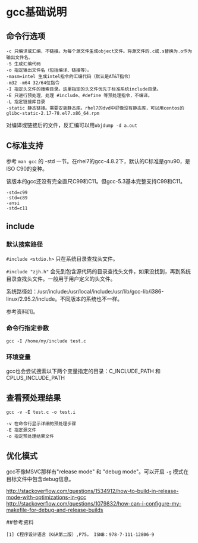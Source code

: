 # gcc基础说明

## 命令行选项

	-c 只编译或汇编，不链接。为每个源文件生成object文件。将源文件的.c或.s替换为.o作为输出文件名。
	-S 生成汇编代码
	-o 指定输出文件名（包括编译、链接等）。
	-masm=intel 生成intel指令的汇编代码（默认是AT&T指令）
	-m32 -m64 32/64位指令
	-I 指定头文件的搜索目录。这里指定的头文件优先于标准系统include目录。
	-E 只进行预处理，处理 #include、#define 等预处理指令，不编译。
	-L 指定链接库目录
	-static 静态链接。需要安装静态库。rhel7的dvd中好像没有静态库，可以用centos的glibc-static-2.17-78.el7.x86_64.rpm

对编译或链接后的文件，反汇编可以用`objdump -d a.out`

## C标准支持

参考 `man gcc` 的 -std 一节。在rhel7的gcc-4.8.2下，默认的C标准是gnu90，是ISO C90的变种。

该版本的gcc还没有完全直尺C99和C11。但gcc-5.3基本完整支持C99和C11。

	-std=c99
	-std=c89
	-ansi
	-std=c11

## include

### 默认搜索路径

`#include <stdio.h>` 只在系统目录查找头文件。

`#include "zjh.h"` 会先到包含源代码的目录查找头文件，如果没找到，再到系统目录查找头文件。一般用于用户定义的头文件。

系统路径如：/usr/include:/usr/local/include:/usr/lib/gcc-lib/i386-linux/2.95.2/include。不同版本的系统也不一样。

参考资料[1]。

### 命令行指定参数

`gcc -I /home/my/include test.c`

### 环境变量

gcc也会尝试搜索以下两个变量指定的目录：C_INCLUDE_PATH 和 CPLUS_INCLUDE_PATH

## 查看预处理结果

`gcc -v -E test.c -o test.i`

	-v 在命令行显示详细的预处理步骤
	-E 指定源文件
	-o 指定预处理结果文件

## 优化模式

gcc不像MSVC那样有"release mode" 和 "debug mode"。可以开启 `-g` 模式在目标文件中包含debug信息。

http://stackoverflow.com/questions/1534912/how-to-build-in-release-mode-with-optimizations-in-gcc
http://stackoverflow.com/questions/1079832/how-can-i-configure-my-makefile-for-debug-and-release-builds


##参考资料

	[1] C程序设计语言（K&R第二版）,P75， ISNB：978-7-111-12806-9

